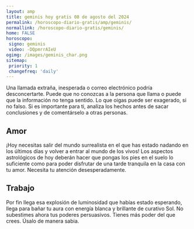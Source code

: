 ```yaml
---
layout: amp
title: geminis hoy gratis 08 de agosto del 2024 
permalink: /horoscopo-diario-gratis/amp/geminis/
normallink: /horoscopo-diario-gratis/geminis/
home: FALSE
horoscopo:
 signo: geminis
 video: -DQpmrrAIeU
ogimg: /images/geminis_char.png
sitemap:
 priority: 1
 changefreq: 'daily'
---
```



Una llamada extraña, inesperada o correo electrónico podría desconcertarte. Puede que no conozcas a la persona que llama o puede que la información no tenga sentido. Lo que oigas puede ser exagerado, si no falso. Si es importante para ti, analiza los hechos antes de sacar conclusiones y de comentárselo a otras personas.

## Amor

¡Hoy necesitas salir del mundo surrealista en el que has estado nadando en los últimos días y volver a entrar al mundo de los vivos! Los aspectos astrológicos de hoy deberán hacer que pongas los pies en el suelo lo suficiente como para poder disfrutar de una tarde tranquila en la casa con tu amor. Necesita tu atención desesperadamente.

## Trabajo

Por fin llega esa explosión de luminosidad que habías estado esperando, llega para bañar tu aura con energía blanca y brillante de curativo Sol. No subestimes ahora tus poderes persuasivos. Tienes más poder del que crees. Úsalo de manera sabia.